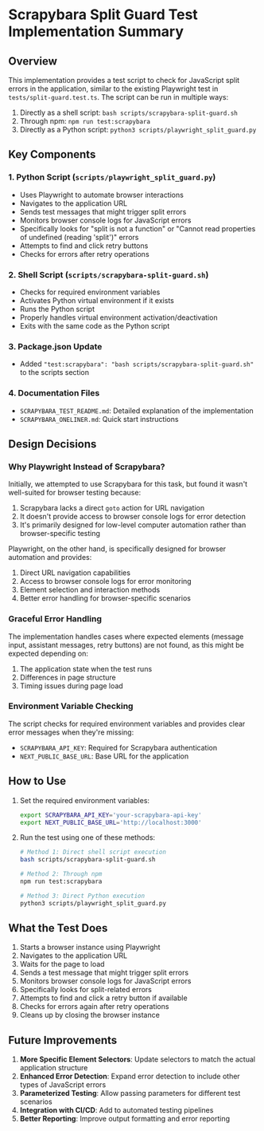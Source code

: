 # Scrapybara Split Guard Test Implementation Summary

## Overview

This implementation provides a test script to check for JavaScript split errors in the application, similar to the existing Playwright test in `tests/split-guard.test.ts`. The script can be run in multiple ways:
1. Directly as a shell script: `bash scripts/scrapybara-split-guard.sh`
2. Through npm: `npm run test:scrapybara`
3. Directly as a Python script: `python3 scripts/playwright_split_guard.py`

## Key Components

### 1. Python Script (`scripts/playwright_split_guard.py`)
- Uses Playwright to automate browser interactions
- Navigates to the application URL
- Sends test messages that might trigger split errors
- Monitors browser console logs for JavaScript errors
- Specifically looks for "split is not a function" or "Cannot read properties of undefined (reading 'split')" errors
- Attempts to find and click retry buttons
- Checks for errors after retry operations

### 2. Shell Script (`scripts/scrapybara-split-guard.sh`)
- Checks for required environment variables
- Activates Python virtual environment if it exists
- Runs the Python script
- Properly handles virtual environment activation/deactivation
- Exits with the same code as the Python script

### 3. Package.json Update
- Added `"test:scrapybara": "bash scripts/scrapybara-split-guard.sh"` to the scripts section

### 4. Documentation Files
- `SCRAPYBARA_TEST_README.md`: Detailed explanation of the implementation
- `SCRAPYBARA_ONELINER.md`: Quick start instructions

## Design Decisions

### Why Playwright Instead of Scrapybara?
Initially, we attempted to use Scrapybara for this task, but found it wasn't well-suited for browser testing because:
1. Scrapybara lacks a direct `goto` action for URL navigation
2. It doesn't provide access to browser console logs for error detection
3. It's primarily designed for low-level computer automation rather than browser-specific testing

Playwright, on the other hand, is specifically designed for browser automation and provides:
1. Direct URL navigation capabilities
2. Access to browser console logs for error monitoring
3. Element selection and interaction methods
4. Better error handling for browser-specific scenarios

### Graceful Error Handling
The implementation handles cases where expected elements (message input, assistant messages, retry buttons) are not found, as this might be expected depending on:
1. The application state when the test runs
2. Differences in page structure
3. Timing issues during page load

### Environment Variable Checking
The script checks for required environment variables and provides clear error messages when they're missing:
- `SCRAPYBARA_API_KEY`: Required for Scrapybara authentication
- `NEXT_PUBLIC_BASE_URL`: Base URL for the application

## How to Use

1. Set the required environment variables:
   ```bash
   export SCRAPYBARA_API_KEY='your-scrapybara-api-key'
   export NEXT_PUBLIC_BASE_URL='http://localhost:3000'
   ```

2. Run the test using one of these methods:
   ```bash
   # Method 1: Direct shell script execution
   bash scripts/scrapybara-split-guard.sh
   
   # Method 2: Through npm
   npm run test:scrapybara
   
   # Method 3: Direct Python execution
   python3 scripts/playwright_split_guard.py
   ```

## What the Test Does

1. Starts a browser instance using Playwright
2. Navigates to the application URL
3. Waits for the page to load
4. Sends a test message that might trigger split errors
5. Monitors browser console logs for JavaScript errors
6. Specifically looks for split-related errors
7. Attempts to find and click a retry button if available
8. Checks for errors again after retry operations
9. Cleans up by closing the browser instance

## Future Improvements

1. **More Specific Element Selectors**: Update selectors to match the actual application structure
2. **Enhanced Error Detection**: Expand error detection to include other types of JavaScript errors
3. **Parameterized Testing**: Allow passing parameters for different test scenarios
4. **Integration with CI/CD**: Add to automated testing pipelines
5. **Better Reporting**: Improve output formatting and error reporting